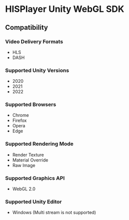 # HISPlayer Unity WebGL SDK

## Compatibility

### Video Delivery Formats
* HLS
* DASH

### Supported Unity Versions
* 2020
* 2021
* 2022

### Supported Browsers
* Chrome
* Firefox
* Opera
* Edge

### Supported Rendering Mode
* Render Texture
* Material Override
* Raw Image

### Supported Graphics API
* WebGL 2.0

### Supported Unity Editor
* Windows (Multi stream is not supported)
